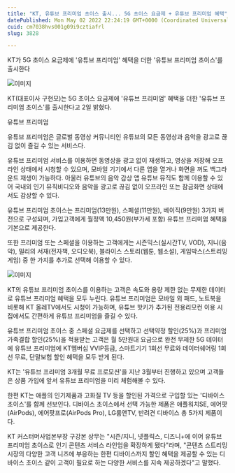 ```yaml
---
title: "KT, 유튜브 프리미엄 초이스 출시... 5G 초이스 요금제 + 유튜브 프리미엄 혜택"
datePublished: Mon May 02 2022 22:24:19 GMT+0000 (Coordinated Universal Time)
cuid: cm7038hvs001g09i9cztiafrl
slug: 3828

---
```



KT가 5G 초이스 요금제에 '유튜브 프리미엄' 혜택을 더한 '유튜브 프리미엄 초이스'를 출시한다

![이미지](https://cdn.hashnode.com/res/hashnode/image/upload/v1739254517275/3fb555b4-70b6-49d7-a560-39ccbd916a8f.jpeg)

KT(대표이사 구현모)는 5G 초이스 요금제에 '유튜브 프리미엄' 혜택을 더한 '유튜브 프리미엄 초이스'를 출시한다고 2일 밝혔다.

유튜브 프리미엄

유튜브 프리미엄은 글로벌 동영상 커뮤니티인 유튜브의 모든 동영상과 음악을 광고로 끊김 없이 즐길 수 있는 서비스다.

유튜브 프리미엄 서비스를 이용하면 동영상을 광고 없이 재생하고, 영상을 저장해 오프라인 상태에서 시청할 수 있으며, 모바일 기기에서 다른 앱을 열거나 화면을 꺼도 백그라운드 재생이 가능하다. 아울러 유튜브의 음악 감상 앱 유튜브 뮤직도 함께 이용할 수 있어 국내외 인기 뮤직비디오와 음악을 광고로 끊김 없이 오프라인 또는 잠금화면 상태에서도 감상할 수 있다.

유튜브 프리미엄 초이스는 프리미엄(13만원), 스페셜(11만원), 베이직(9만원) 3가지 버전으로 구성되며, 가입고객에게 월정액 10,450원(부가세 포함) 유튜브 프리미엄 혜택을 기본으로 제공한다.

또한 프리미엄 또는 스페셜을 이용하는 고객에게는 시즌믹스(실시간TV, VOD), 지니(음악), 밀리의 서재(전자책, 오디오북), 블라이스 스토리(웹툰, 웹소설), 게임박스(스트리밍게임) 중 한 가지를 추가로 선택해 이용할 수 있다.

![이미지](https://cdn.hashnode.com/res/hashnode/image/upload/v1739254519863/1fb40c02-4eeb-408a-bd3f-19d404b52d24.jpeg)

KT의 유튜브 프리미엄 초이스를 이용하는 고객은 속도와 용량 제한 없는 무제한 데이터로 유튜브 프리미엄 혜택을 모두 누린다. 유튜브 프리미엄은 모바일 외 패드, 노트북을 비롯해 KT 올레TV에서도 시청이 가능하며, 유튜브 핫키가 추가된 전용리모컨 이용 시 집에서도 간편하게 유튜브 프리미엄을 즐길 수 있다.

유튜브 프리미엄 초이스 중 스페셜 요금제를 선택하고 선택약정 할인(25%)과 프리미엄 가족결합 할인(25%)을 적용받는 고객은 월 5만원대 요금으로 완전 무제한 5G 데이터에 유튜브 프리미엄에 KT멤버십 VVIP등급, 스마트기기 1회선 무료와 데이터쉐어링 1회선 무료, 단말보험 할인 혜택을 모두 받게 된다.

KT는 '유튜브 프리미엄 3개월 무료 프로모션'을 지난 3월부터 진행하고 있으며 고객들은 상품 가입에 앞서 유튜브 프리미엄을 미리 체험해볼 수 있다.

한편 KT는 애플의 인기제품과 고화질 TV 등을 할인된 가격으로 구입할 있는 '디바이스 초이스'를 함께 선보인다. 디바이스 초이스에서 선택 가능한 제품은 애플워치SE, 에어팟(AirPods), 에어팟프로(AirPods Pro), LG룸앤TV, 반려견 디바이스 총 5가지 제품이다.

KT 커스터머사업본부장 구강본 상무는 "시즌/지니, 넷플릭스, 디즈니+에 이어 유튜브 프리미엄 초이스로 인기 콘텐츠 서비스 라인업을 확장하게 됐다"라며, "콘텐츠 스트리밍 시장의 다양한 고객 니즈에 부응하는 한편 디바이스까지 할인 혜택을 제공할 수 있는 디바이스 초이스 같이 고객이 필요로 하는 다양한 서비스를 지속 제공하겠다"고 말했다.